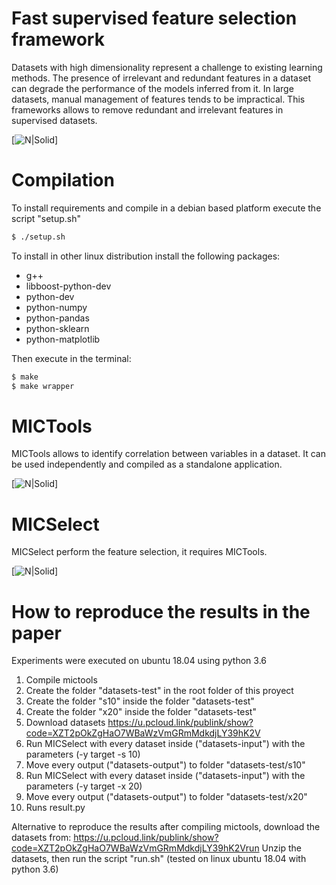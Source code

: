 # Fast supervised feature selection framework

Datasets with high dimensionality represent a challenge to existing learning methods. The presence of irrelevant and redundant features in a dataset can degrade the performance of the models inferred from it. In large datasets, manual management of features tends to be impractical. This frameworks allows to remove redundant and irrelevant features in supervised datasets.

[![N|Solid](https://github.com/ivangarcia88/ffselection/blob/assets/0.png)]

# Compilation

To install requirements and compile in a debian based platform execute the script "setup.sh" 

```sh
$ ./setup.sh
```

To install in other linux distribution install the following packages:
  - g++
  - libboost-python-dev
  - python-dev
  - python-numpy
  - python-pandas
  - python-sklearn
  - python-matplotlib

Then execute in the terminal:

```sh
$ make
$ make wrapper
```

# MICTools
MICTools allows to identify correlation between variables in a dataset. It can be used independently and compiled as a standalone application. 

[![N|Solid](https://github.com/ivangarcia88/ffselection/blob/assets/1.png)]

# MICSelect
MICSelect perform the feature selection, it requires MICTools. 

[![N|Solid](https://github.com/ivangarcia88/ffselection/blob/assets/2.png)]

# How to reproduce the results in the paper

Experiments were executed on ubuntu 18.04 using python 3.6

1. Compile mictools
2. Create the folder "datasets-test" in the root folder of this proyect
3. Create the folder "s10" inside the folder "datasets-test"
4. Create the folder "x20" inside the folder "datasets-test"
5. Download datasets https://u.pcloud.link/publink/show?code=XZT2pOkZgHaO7WBaWzVmGRmMdkdjLY39hK2V 
6. Run MICSelect with every dataset inside ("datasets-input") with the parameters (-y target -s 10)
7. Move every output ("datasets-output") to folder "datasets-test/s10"
8. Run MICSelect with every dataset inside ("datasets-input") with the parameters (-y target -x 20)
9. Move every output ("datasets-output") to folder "datasets-test/x20"
10. Runs result.py

Alternative to reproduce the results after compiling mictools, download the datasets from: 
https://u.pcloud.link/publink/show?code=XZT2pOkZgHaO7WBaWzVmGRmMdkdjLY39hK2Vrun 
Unzip the datasets, then run the script "run.sh" (tested on linux ubuntu 18.04 with python 3.6)
